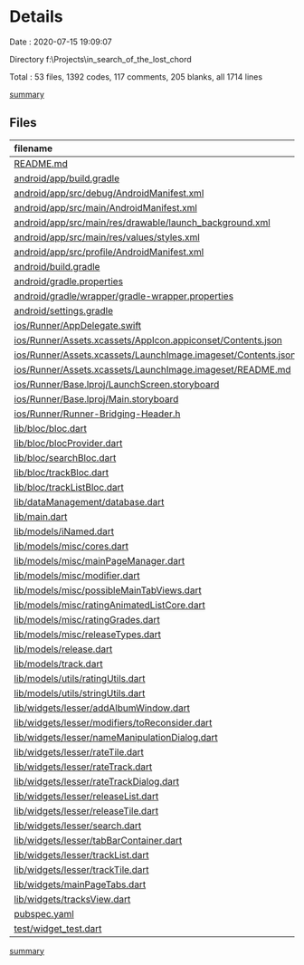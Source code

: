 # Details

Date : 2020-07-15 19:09:07

Directory f:\Projects\in_search_of_the_lost_chord

Total : 53 files,  1392 codes, 117 comments, 205 blanks, all 1714 lines

[summary](results.md)

## Files
| filename | language | code | comment | blank | total |
| :--- | :--- | ---: | ---: | ---: | ---: |
| [README.md](/README.md) | Markdown | 10 | 0 | 7 | 17 |
| [android/app/build.gradle](/android/app/build.gradle) | Groovy | 53 | 3 | 12 | 68 |
| [android/app/src/debug/AndroidManifest.xml](/android/app/src/debug/AndroidManifest.xml) | XML | 4 | 3 | 1 | 8 |
| [android/app/src/main/AndroidManifest.xml](/android/app/src/main/AndroidManifest.xml) | XML | 23 | 7 | 1 | 31 |
| [android/app/src/main/res/drawable/launch_background.xml](/android/app/src/main/res/drawable/launch_background.xml) | XML | 4 | 7 | 2 | 13 |
| [android/app/src/main/res/values/styles.xml](/android/app/src/main/res/values/styles.xml) | XML | 6 | 2 | 1 | 9 |
| [android/app/src/profile/AndroidManifest.xml](/android/app/src/profile/AndroidManifest.xml) | XML | 4 | 3 | 1 | 8 |
| [android/build.gradle](/android/build.gradle) | Groovy | 27 | 0 | 5 | 32 |
| [android/gradle.properties](/android/gradle.properties) | Properties | 4 | 0 | 1 | 5 |
| [android/gradle/wrapper/gradle-wrapper.properties](/android/gradle/wrapper/gradle-wrapper.properties) | Properties | 5 | 1 | 1 | 7 |
| [android/settings.gradle](/android/settings.gradle) | Groovy | 12 | 0 | 4 | 16 |
| [ios/Runner/AppDelegate.swift](/ios/Runner/AppDelegate.swift) | Swift | 12 | 0 | 2 | 14 |
| [ios/Runner/Assets.xcassets/AppIcon.appiconset/Contents.json](/ios/Runner/Assets.xcassets/AppIcon.appiconset/Contents.json) | JSON | 122 | 0 | 1 | 123 |
| [ios/Runner/Assets.xcassets/LaunchImage.imageset/Contents.json](/ios/Runner/Assets.xcassets/LaunchImage.imageset/Contents.json) | JSON | 23 | 0 | 1 | 24 |
| [ios/Runner/Assets.xcassets/LaunchImage.imageset/README.md](/ios/Runner/Assets.xcassets/LaunchImage.imageset/README.md) | Markdown | 3 | 0 | 2 | 5 |
| [ios/Runner/Base.lproj/LaunchScreen.storyboard](/ios/Runner/Base.lproj/LaunchScreen.storyboard) | XML | 36 | 1 | 1 | 38 |
| [ios/Runner/Base.lproj/Main.storyboard](/ios/Runner/Base.lproj/Main.storyboard) | XML | 25 | 1 | 1 | 27 |
| [ios/Runner/Runner-Bridging-Header.h](/ios/Runner/Runner-Bridging-Header.h) | C++ | 1 | 0 | 0 | 1 |
| [lib/bloc/bloc.dart](/lib/bloc/bloc.dart) | Dart | 3 | 0 | 0 | 3 |
| [lib/bloc/blocProvider.dart](/lib/bloc/blocProvider.dart) | Dart | 23 | 0 | 7 | 30 |
| [lib/bloc/searchBloc.dart](/lib/bloc/searchBloc.dart) | Dart | 20 | 0 | 7 | 27 |
| [lib/bloc/trackBloc.dart](/lib/bloc/trackBloc.dart) | Dart | 22 | 0 | 12 | 34 |
| [lib/bloc/trackListBloc.dart](/lib/bloc/trackListBloc.dart) | Dart | 28 | 0 | 12 | 40 |
| [lib/dataManagement/database.dart](/lib/dataManagement/database.dart) | Dart | 18 | 0 | 4 | 22 |
| [lib/main.dart](/lib/main.dart) | Dart | 21 | 0 | 4 | 25 |
| [lib/models/iNamed.dart](/lib/models/iNamed.dart) | Dart | 4 | 0 | 0 | 4 |
| [lib/models/misc/cores.dart](/lib/models/misc/cores.dart) | Dart | 17 | 0 | 4 | 21 |
| [lib/models/misc/mainPageManager.dart](/lib/models/misc/mainPageManager.dart) | Dart | 24 | 0 | 4 | 28 |
| [lib/models/misc/modifier.dart](/lib/models/misc/modifier.dart) | Dart | 9 | 0 | 1 | 10 |
| [lib/models/misc/possibleMainTabViews.dart](/lib/models/misc/possibleMainTabViews.dart) | Dart | 4 | 0 | 0 | 4 |
| [lib/models/misc/ratingAnimatedListCore.dart](/lib/models/misc/ratingAnimatedListCore.dart) | Dart | 46 | 0 | 12 | 58 |
| [lib/models/misc/ratingGrades.dart](/lib/models/misc/ratingGrades.dart) | Dart | 11 | 0 | 0 | 11 |
| [lib/models/misc/releaseTypes.dart](/lib/models/misc/releaseTypes.dart) | Dart | 5 | 0 | 0 | 5 |
| [lib/models/release.dart](/lib/models/release.dart) | Dart | 34 | 0 | 7 | 41 |
| [lib/models/track.dart](/lib/models/track.dart) | Dart | 12 | 0 | 3 | 15 |
| [lib/models/utils/ratingUtils.dart](/lib/models/utils/ratingUtils.dart) | Dart | 80 | 0 | 4 | 84 |
| [lib/models/utils/stringUtils.dart](/lib/models/utils/stringUtils.dart) | Dart | 5 | 0 | 1 | 6 |
| [lib/widgets/lesser/addAlbumWindow.dart](/lib/widgets/lesser/addAlbumWindow.dart) | Dart | 122 | 0 | 11 | 133 |
| [lib/widgets/lesser/modifiers/toReconsider.dart](/lib/widgets/lesser/modifiers/toReconsider.dart) | Dart | 37 | 0 | 4 | 41 |
| [lib/widgets/lesser/nameManipulationDialog.dart](/lib/widgets/lesser/nameManipulationDialog.dart) | Dart | 45 | 0 | 6 | 51 |
| [lib/widgets/lesser/rateTile.dart](/lib/widgets/lesser/rateTile.dart) | Dart | 21 | 1 | 3 | 25 |
| [lib/widgets/lesser/rateTrack.dart](/lib/widgets/lesser/rateTrack.dart) | Dart | 28 | 0 | 3 | 31 |
| [lib/widgets/lesser/rateTrackDialog.dart](/lib/widgets/lesser/rateTrackDialog.dart) | Dart | 35 | 0 | 4 | 39 |
| [lib/widgets/lesser/releaseList.dart](/lib/widgets/lesser/releaseList.dart) | Dart | 25 | 0 | 3 | 28 |
| [lib/widgets/lesser/releaseTile.dart](/lib/widgets/lesser/releaseTile.dart) | Dart | 42 | 0 | 4 | 46 |
| [lib/widgets/lesser/search.dart](/lib/widgets/lesser/search.dart) | Dart | 62 | 0 | 8 | 70 |
| [lib/widgets/lesser/tabBarContainer.dart](/lib/widgets/lesser/tabBarContainer.dart) | Dart | 15 | 0 | 2 | 17 |
| [lib/widgets/lesser/trackList.dart](/lib/widgets/lesser/trackList.dart) | Dart | 38 | 12 | 3 | 53 |
| [lib/widgets/lesser/trackTile.dart](/lib/widgets/lesser/trackTile.dart) | Dart | 58 | 0 | 4 | 62 |
| [lib/widgets/mainPageTabs.dart](/lib/widgets/mainPageTabs.dart) | Dart | 52 | 0 | 5 | 57 |
| [lib/widgets/tracksView.dart](/lib/widgets/tracksView.dart) | Dart | 38 | 0 | 5 | 43 |
| [pubspec.yaml](/pubspec.yaml) | YAML | 14 | 45 | 14 | 73 |
| [test/widget_test.dart](/test/widget_test.dart) | Dart | 0 | 31 | 0 | 31 |

[summary](results.md)